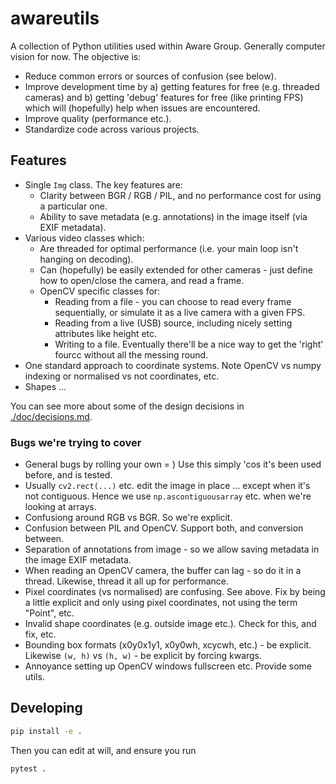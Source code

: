# awareutils

A collection of Python utilities used within Aware Group. Generally computer vision for now. The objective is:

- Reduce common errors or sources of confusion (see below).
- Improve development time by a) getting features for free (e.g. threaded cameras) and b) getting 'debug' features for free (like printing FPS) which will (hopefully) help when issues are encountered.
- Improve quality (performance etc.).
- Standardize code across various projects.

## Features

- Single `Img` class. The key features are:
  - Clarity between BGR / RGB / PIL, and no performance cost for using a particular one.
  - Ability to save metadata (e.g. annotations) in the image itself (via EXIF metadata).
- Various video classes which:
  - Are threaded for optimal performance (i.e. your main loop isn't hanging on decoding).
  - Can (hopefully) be easily extended for other cameras - just define how to open/close the camera, and read a frame.
  - OpenCV specific classes for:
    - Reading from a file - you can choose to read every frame sequentially, or simulate it as a live camera with a given FPS.
    - Reading from a live (USB) source, including nicely setting attributes like height etc.
    - Writing to a file. Eventually there'll be a nice way to get the 'right' fourcc without all the messing round.
- One standard approach to coordinate systems. Note OpenCV vs numpy indexing or normalised vs not coordinates, etc.
- Shapes ...

You can see more about some of the design decisions in [./doc/decisions.md](./doc/decisions.md).

### Bugs we're trying to cover

- General bugs by rolling your own = ) Use this simply 'cos it's been used before, and is tested.
- Usually `cv2.rect(...)` etc. edit the image in place ... except when it's not contiguous. Hence we use `np.ascontiguousarray` etc. when we're looking at arrays.
- Confusiong around RGB vs BGR. So we're explicit.
- Confusion between PIL and OpenCV. Support both, and conversion between.
- Separation of annotations from image - so we allow saving metadata in the image EXIF metadata.
- When reading an OpenCV camera, the buffer can lag - so do it in a thread. Likewise, thread it all up for performance.
- Pixel coordinates (vs normalised) are confusing. See above. Fix by being a little explicit and only using pixel coordinates, not using the term "Point", etc.
- Invalid shape coordinates (e.g. outside image etc.). Check for this, and fix, etc.
- Bounding box formats (x0y0x1y1, x0y0wh, xcycwh, etc.) - be explicit. Likewise `(w, h)` vs `(h, w)` - be explicit by forcing kwargs.
- Annoyance setting up OpenCV windows fullscreen etc. Provide some utils.

## Developing

```sh
pip install -e .
```

Then you can edit at will, and ensure you run

```sh
pytest .
```
